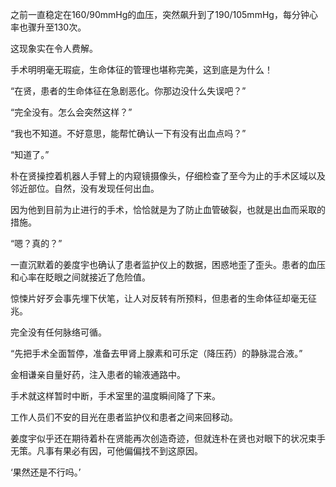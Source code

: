 之前一直稳定在160/90mmHg的血压，突然飙升到了190/105mmHg，每分钟心率也骤升至130次。

这现象实在令人费解。

手术明明毫无瑕疵，生命体征的管理也堪称完美，这到底是为什么！

“在贤，患者的生命体征在急剧恶化。你那边没什么失误吧？”

“完全没有。怎么会突然这样？”

“我也不知道。不好意思，能帮忙确认一下有没有出血点吗？”

“知道了。”

朴在贤操控着机器人手臂上的内窥镜摄像头，仔细检查了至今为止的手术区域以及邻近部位。自然，没有发现任何出血。

因为他到目前为止进行的手术，恰恰就是为了防止血管破裂，也就是出血而采取的措施。

“嗯？真的？”

一直沉默着的姜度宇也确认了患者监护仪上的数据，困惑地歪了歪头。患者的血压和心率在眨眼之间就接近了危险值。

惊悚片好歹会事先埋下伏笔，让人对反转有所预料，但患者的生命体征却毫无征兆。

完全没有任何脉络可循。

“先把手术全面暂停，准备去甲肾上腺素和可乐定（降压药）的静脉混合液。”

金相谦亲自量好药，注入患者的输液通路中。

手术就这样暂时中断，手术室里的温度瞬间降了下来。

工作人员们不安的目光在患者监护仪和患者之间来回移动。

姜度宇似乎还在期待着朴在贤能再次创造奇迹，但就连朴在贤也对眼下的状况束手无策。凡事有果必有因，可他偏偏找不到这原因。

‘果然还是不行吗。’